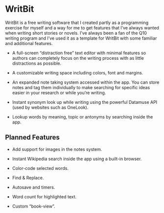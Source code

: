 # WritBit

WritBit is a free writing software that I created partly as a programming exercise for myself and a way for me to get features that I’ve always wanted when writing short stories or novels. I’ve always been a fan of the Q10 writing program and I’ve used it as a template for WritBit with some familiar and additional features.

 * A full-screen “distraction free” text editor with minimal features so authors can completely focus on the writing process with as little distractions as possible.

 * A customizable writing space including colors, font and margins.

 * An expanded note taking system accessed within the app. You can store notes and tag them individually to make searching for specific ideas easier in your research or while    you’re writing. 

* Instant synonym look up while writing using the powerful Datamuse API (used by websites such as OneLook).

* Lookup words by meaning, topic or antonyms by searching inside the app. 

## Planned Features

* Add support for images in the notes system. 

* Instant Wikipedia search inside the app using a built-in browser. 

* Color-code selected words. 

* Find & Replace.

* Autosave and timers.

* Word count for highlighted text.

* Custom “book-view”.

